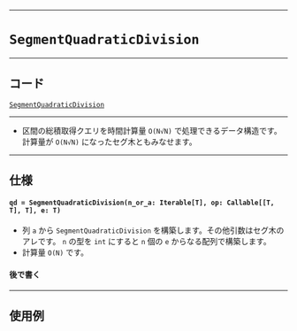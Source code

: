 _____

# `SegmentQuadraticDivision`

_____

## コード

[`SegmentQuadraticDivision`](https://github.com/titanium-22/Library/blob/main/QuadraticDivision/SegmentQuadraticDivision.py)
<!-- code=https://github.com/titanium-22/Library_py/blob/main/DataStructures\SegmentQuadraticDivision\SegmentQuadraticDivision.py -->

_____

- 区間の総積取得クエリを時間計算量 `O(N√N)` で処理できるデータ構造です。計算量が `O(N√N)` になったセグ木ともみなせます。

_____

## 仕様

#### `qd = SegmentQuadraticDivision(n_or_a: Iterable[T], op: Callable[[T, T], T], e: T)`
- 列 `a` から `SegmentQuadraticDivision` を構築します。その他引数はセグ木のアレです。
`n` の型を `int` にすると `n` 個の `e` からなる配列で構築します。
- 計算量 `O(N)` です。

#### 後で書く

_____

## 使用例

```python
```

